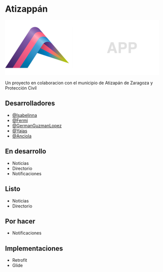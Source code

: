 # Atizappán

<img src="app/src/main/res/drawable/bannerlogo.png"/>



Un proyecto en colaboracion con el municipio de Atizapán de Zaragoza y Protección Civíl
## Desarrolladores 
- [@Isabelinna](https://github.com/isabelinna)
- [@Fermi](https://github.com/A01745597)
- [@GermanGuzmanLopez](https://github.com/GermanGuzmanLopez)
- [@Yajas](https://github.com/A01745696)
- [@Anciola](https://github.com/anciola)
## En desarrollo
- Noticias
- Directorio
- Notificaciones
## Listo 
- Noticias
- Directorio
## Por hacer
- Notificaciones
## Implementaciones
- Retrofit
- Glide
